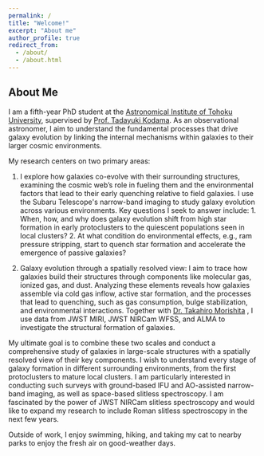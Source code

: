 ```yaml
---
permalink: /
title: "Welcome!"
excerpt: "About me"
author_profile: true
redirect_from: 
  - /about/
  - /about.html
---
```


About Me
------

I am a fifth-year PhD student at the [Astronomical Institute of Tohoku University](https://www.astr.tohoku.ac.jp/en/), supervised by [Prof. Tadayuki Kodama](http://mahalo.galaxy.bindcloud.jp/pg39.html). As an observational astronomer, I aim to understand the fundamental processes that drive galaxy evolution by linking the internal mechanisms within galaxies to their larger cosmic environments. 

My research centers on two primary areas:

1. I explore how galaxies co-evolve with their surrounding structures, examining the cosmic web’s role in fueling them and the environmental factors that lead to their early quenching relative to field galaxies. I use the Subaru Telescope's narrow-band imaging to study galaxy evolution across various environments.
Key questions I seek to answer include: 1. When, how, and why does galaxy evolution shift from high star formation in early protoclusters to the quiescent populations seen in local clusters? 2. At what condition do environmental effects, e.g., ram pressure stripping, start to quench star formation and accelerate the emergence of passive galaxies?


3. Galaxy evolution through a spatially resolved view: I aim to trace how galaxies build their structures through components like molecular gas, ionized gas, and dust. Analyzing these elements reveals how galaxies assemble via cold gas inflow, active star formation, and the processes that lead to quenching, such as gas consumption, bulge stabilization, and environmental interactions. Together with [Dr. Takahiro Morishita](https://mtakahiro.github.io) , I use data from JWST MIRI, JWST NIRCam WFSS, and ALMA to investigate the structural formation of galaxies.


My ultimate goal is to combine these two scales and conduct a comprehensive study of galaxies in large-scale structures with a spatially resolved view of their key components. I wish to understand every stage of galaxy formation in different surrounding environments, from the first protoclusters to mature local clusters. I am particularly interested in conducting such surveys with ground-based IFU and AO-assisted narrow-band imaging, as well as space-based slitless spectroscopy. I am fascinated by the power of JWST NIRCam slitless spectroscopy and would like to expand my research to include Roman slitless spectroscopy in the next few years.


Outside of work, I enjoy swimming, hiking, and taking my cat to nearby parks to enjoy the fresh air on good-weather days.
